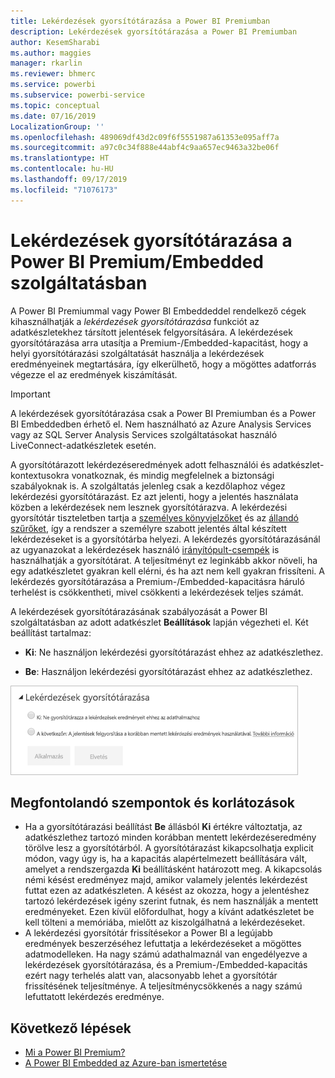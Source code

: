 ```yaml
---
title: Lekérdezések gyorsítótárazása a Power BI Premiumban
description: Lekérdezések gyorsítótárazása a Power BI Premiumban
author: KesemSharabi
ms.author: maggies
manager: rkarlin
ms.reviewer: bhmerc
ms.service: powerbi
ms.subservice: powerbi-service
ms.topic: conceptual
ms.date: 07/16/2019
LocalizationGroup: ''
ms.openlocfilehash: 489069df43d2c09f6f5551987a61353e095aff7a
ms.sourcegitcommit: a97c0c34f888e44abf4c9aa657ec9463a32be06f
ms.translationtype: HT
ms.contentlocale: hu-HU
ms.lasthandoff: 09/17/2019
ms.locfileid: "71076173"
---
```

# <a name="query-caching-in-power-bi-premiumembedded"></a>Lekérdezések gyorsítótárazása a Power BI Premium/Embedded szolgáltatásban

A Power BI Premiummal vagy Power BI Embeddeddel rendelkező cégek kihasználhatják a *lekérdezések gyorsítótárazása* funkciót az adatkészletekhez társított jelentések felgyorsítására. A lekérdezések gyorsítótárazása arra utasítja a Premium-/Embedded-kapacitást, hogy a helyi gyorsítótárazási szolgáltatását használja a lekérdezések eredményeinek megtartására, így elkerülhető, hogy a mögöttes adatforrás végezze el az eredmények kiszámítását.

> [!IMPORTANT]
> A lekérdezések gyorsítótárazása csak a Power BI Premiumban és a Power BI Embeddedben érhető el. Nem használható az Azure Analysis Services vagy az SQL Server Analysis Services szolgáltatásokat használó LiveConnect-adatkészletek esetén.

A gyorsítótárazott lekérdezéseredmények adott felhasználói és adatkészlet-kontextusokra vonatkoznak, és mindig megfelelnek a biztonsági szabályoknak is. A szolgáltatás jelenleg csak a kezdőlaphoz végez lekérdezési gyorsítótárazást. Ez azt jelenti, hogy a jelentés használata közben a lekérdezések nem lesznek gyorsítótárazva. A lekérdezési gyorsítótár tiszteletben tartja a [személyes könyvjelzőket](consumer/end-user-bookmarks.md#personal-bookmarks) és az [állandó szűrőket](https://powerbi.microsoft.com/blog/announcing-persistent-filters-in-the-service/), így a rendszer a személyre szabott jelentés által készített lekérdezéseket is a gyorsítótárba helyezi. A lekérdezés gyorsítótárazásánál az ugyanazokat a lekérdezések használó [irányítópult-csempék](service-dashboard-tiles.md) is használhatják a gyorsítótárat. A teljesítményt ez leginkább akkor növeli, ha egy adatkészletet gyakran kell elérni, és ha azt nem kell gyakran frissíteni. A lekérdezés gyorsítótárazása a Premium-/Embedded-kapacitásra háruló terhelést is csökkentheti, mivel csökkenti a lekérdezések teljes számát.

A lekérdezések gyorsítótárazásának szabályozását a Power BI szolgáltatásban az adott adatkészlet **Beállítások** lapján végezheti el. Két beállítást tartalmaz:

- **Ki**: Ne használjon lekérdezési gyorsítótárazást ehhez az adatkészlethez.

- **Be**: Használjon lekérdezési gyorsítótárazást ehhez az adatkészlethez.

![Lekérdezési gyorsítótárazás párbeszédpanel](media/power-bi-query-caching/power-bi-query-caching.png)

## <a name="considerations-and-limitations"></a>Megfontolandó szempontok és korlátozások

- Ha a gyorsítótárazási beállítást **Be** állásból **Ki** értékre változtatja, az adatkészlethez tartozó minden korábban mentett lekérdezéseredmény törölve lesz a gyorsítótárból. A gyorsítótárazást kikapcsolhatja explicit módon, vagy úgy is, ha a kapacitás alapértelmezett beállítására vált, amelyet a rendszergazda **Ki** beállításként határozott meg. A kikapcsolás némi késést eredményez majd, amikor valamely jelentés lekérdezést futtat ezen az adatkészleten. A késést az okozza, hogy a jelentéshez tartozó lekérdezések igény szerint futnak, és nem használják a mentett eredményeket. Ezen kívül előfordulhat, hogy a kívánt adatkészletet be kell tölteni a memóriába, mielőtt az kiszolgálhatná a lekérdezéseket.
- A lekérdezési gyorsítótár frissítésekor a Power BI a legújabb eredmények beszerzéséhez lefuttatja a lekérdezéseket a mögöttes adatmodelleken. Ha nagy számú adathalmaznál van engedélyezve a lekérdezések gyorsítótárazása, és a Premium-/Embedded-kapacitás ezért nagy terhelés alatt van, alacsonyabb lehet a gyorsítótár frissítésének teljesítménye. A teljesítménycsökkenés a nagy számú lefuttatott lekérdezés eredménye.

## <a name="next-steps"></a>Következő lépések

* [Mi a Power BI Premium?](service-premium-what-is.md)
* [A Power BI Embedded az Azure-ban ismertetése](developer/azure-pbie-what-is-power-bi-embedded.md)